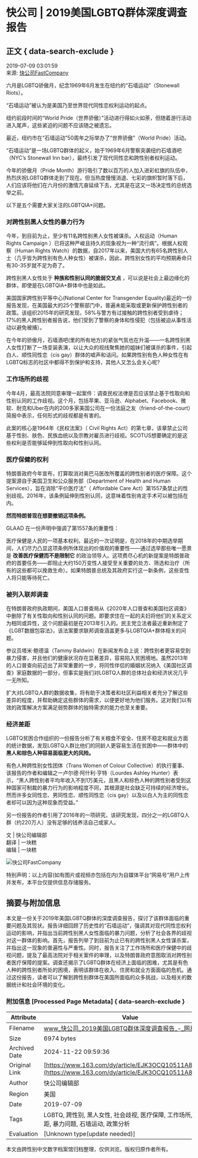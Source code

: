 # 快公司 | 2019美国LGBTQ群体深度调查报告

## 正文 { data-search-exclude }


2019-07-09 03:01:59  
来源: [快公司FastCompany](https://www.163.com/dy/media/T1472180282695.html)  

六月是LGBTQ骄傲月，纪念1969年6月发生在纽约的“石墙运动”（Stonewall Riots）。

“石墙运动”被认为是美国乃至世界现代同性恋权利运动的起点。

纽约前段时间的“World Pride（世界骄傲）”活动进行得如火如荼，但随着游行活动进入尾声，这些紧迫的问题不应该随之被遗忘。

最近，纽约市在“石墙运动”50周年之际举办了“世界骄傲”（World Pride）活动。

“石墙运动”是一场LGBTQ群体的起义，始于1969年6月警察突袭纽约石墙酒吧（NYC’s Stonewall Inn bar），最终引发了现代同性恋和跨性别者权利运动。

今年的骄傲月（Pride Month）游行吸引了数以百万的人加入进彩虹旗的队伍中，热烈庆祝LGBTQ群体走到了现在。但当热度慢慢消退、七彩的旗帜暂时落下后，人们应该将他们在六月份的激情亢奋延续下去，尤其是在这又一场决定性的总统选举之前。

以下是五个需要大家关注的LGBTQIA+问题。

### 对跨性别黑人女性的暴力行为

今年，到目前为止，至少有11名跨性别黑人女性被谋杀。人权运动（Human Rights Campaign ）已将这种严峻且持久的现象视为一种“流行病”。根据人权观察（Human Rights Watch）的数据，自2017年以来，美国大约有65名跨性别人士（几乎皆为跨性别有色人种女性）被谋杀，因此，跨性别女性的平均预期寿命只有30-35岁就不足为奇了。

跨性别黑人女性处于 **种族和性别认同的脆弱交叉点** ，可以说是社会上最边缘化的群体，即使是在LGBTQIA+群体中也是如此。

美国国家跨性别平等中心(National Center for Transgender Equality)最近的一份报告发现，在美国最大的25个警察部门中，普遍未能采取或更新保护跨性别者的政策。该组织2015年的研究发现，58%与警方有过接触的跨性别者受到虐待；17%的黑人跨性别者报告说，他们受到了警察的身体和性侵犯（包括被迫从事性活动以避免被捕）。

在今年的骄傲月，石墙酒吧(里的所有地方)的紧张气氛也在升温——一名跨性别黑人女性打断了一场变装表演，以让大众的视线聚焦她的姐妹们被谋杀的事件，引起白人、顺性同性恋（cis gay）群体的嘘声和诘问。如果跨性别有色人种女性在有LGBTQ标志的社区中都得不到保护和支持，其他人又怎么会关心呢?

### 工作场所的歧视

今年4月，最高法院同意审理一起案件：调查民权法律是否应该禁止基于性取向和性别认同的工作歧视。这个月，包括苹果、亚马逊、Alphabet、Facebook、微软、耐克和Uber在内的200多家美国公司在一份法庭之友（friend-of-the-court）简报中表示，任何形式的歧视都是有害的。

此案的核心是1964年《民权法案》（ Civil Rights Act）的第七章，该章禁止公司基于性别、肤色、民族血统以及宗教对雇员进行歧视。SCOTUS想要确定的是这些权利是否能够延伸到性取向和性别认同。

### 医疗保健的权利

特朗普政府今年宣布，打算取消对奥巴马医改所覆盖的跨性别者的医疗保障。这个提案源自于美国卫生和公众服务部（Department of Health and Human Services），旨在消除“平价医疗法”（ Affordable Care Act）第1557条禁止的性别歧视。2016年，该条例延伸到性别认同，这意味着性别肯定手术可以被包括在内。

**然而特朗普现在想要撤销这项条例。**

GLAAD 在一份声明中强调了第1557条的重要性：

医疗保健是人民的一项基本权利。最近的一次证明是，在2018年的中期选举期间，人们尽力凸显这项条例所体现出的价值观的重要性——通过选举那些唯一愿景是 **改善医疗保健而不是限制它** 的政治领导人。这项费尽心机的新提案是特朗普政府的首要任务——即阻止大约150万变性人接受至关重要的处方、筛选和治疗（所有的这些都可以挽救生命）。如果特朗普总统及其政府实行这一新条例，这些变性人将只能等待死亡。

### 被列入联邦调查

在特朗普政府执政期间，美国人口普查局从《2020年人口普查和美国社区调查》中删除了有关性取向和性别认同的问题。即要求住在一起的夫妇将他们的关系定义为相同或异性，这个问题最初是在2013年引入的。民主党立法者最近重新制定了《LGBT数据包容法》，该法案要求联邦调查涵盖更多与LGBTQIA+群体相关的问题。

参议员塔米·鲍德温（Tammy Baldwin）在新闻发布会上说：跨性别者更容易受到暴力侵害，并且他们的健康状况存在显著差异，容易陷入贫困境地。虽然2013年的人口普查向前迈出了非常重要的一步，将同性伴侣的婚姻状况纳入《美国社区调查》家庭数据的一部分，但事实是我们对LGBTQ人群的总体社会和经济状况几乎一无所知。

扩大对LGBTQ人群的数据收集，将有助于决策者和社区利益相关者充分了解这些差异的程度，并帮助确定这些群体的需求，以便更好地为他们服务。这对我们以有效的政策解决方案满足弱势群体的独特需求的能力也至关重要。

### 经济差距

LGBTQ贫困合作组织的一份报告分析了有关粮食不安全、住房不稳定和就业方面的统计数据，发现LGBTQ人群比他们的同龄人更容易生活在贫困中——群体中的 **黑人和棕色人种容易面临更大的风险。**

有色人种跨性别女性团体（Trans Women of Colour Collective）的执行董事、该报告的作者和编辑之一卢尔德·阿什利·亨特（Lourdes Ashley Hunter）表示，“黑人跨性别者平均年收入不到1万美元，且黑人和棕色人种的跨性别者受到这种国家可制裁的暴力行为的影响程度不同，其根源是社会缺乏可持续的经济增长。然而许多女同性恋、男同性恋、顺性同性恋（cis gay）以及以白人为主的同性恋者却可以因为这种现象而受益。”

另一份报告的作者引用了2016年的一项研究，该研究发现，四分之一的LGBTQ人群（约220万人）没有足够的钱养活自己或家人。

文 | 快公司编辑部  
翻译 | 一块糕  
编辑 | 一块糕  

![快公司FastCompany](https://nimg.ws.126.net/?url=http://dingyue.ws.126.net/8XLO3MfyIJjnCOHbz1sXU01uXLB=aKZDY17xqml32GtLQ1472180282313.jpg&thumbnail=160y160&quality=80&type=jpg)

特别声明：以上内容(如有图片或视频亦包括在内)为自媒体平台“网易号”用户上传并发布，本平台仅提供信息存储服务。

## 摘要与附加信息

<!-- tcd_abstract -->
本文是一份关于2019年美国LGBTQ群体的深度调查报告，探讨了该群体面临的重要问题及其现状。报告详细回顾了历史性的“石墙运动”，强调其对现代同性恋权利运动的影响，并指出当前跨性别黑人女性面临的暴力问题，分析了社会各界的歧视对这一群体的影响。首先，报告列举了到目前为止已有的跨性别黑人女性谋杀案，并指出这一现象的普遍性与严重性。同时，报告关注了工作场所和医疗保健中的歧视问题，提及了最高法院对于相关案件的审理，以及特朗普政府意图取消对跨性别者医疗保障的提案。调查还揭示了LGBTQ群体在经济上面临的困难，尤其是有色人种的跨性别者所处的困境，表明该群体在收入、住房和就业方面面临的危机。通过这份报告，读者可以了解到跨性别群体在美国所面临的众多挑战，以及相关的数据统计和社会环境的变化。
<!-- tcd_abstract_end -->

### 附加信息 [Processed Page Metadata] { data-search-exclude }

| Attribute       | Value                                  |
|-----------------|----------------------------------------|
| Filename        | www_快公司_2019美国LGBTQ群体深度调查报告_-_网易.md                             |
| Size            | 6974 bytes                           |
| Archived Date   | 2024-11-22 09:59:36                             |
| Original Link   | [https://www.163.com/dy/article/EJK3OCQ10511A8QV.html](https://www.163.com/dy/article/EJK3OCQ10511A8QV.html)                       |
| Author          | 快公司编辑部                               |
| Region          | 美国                               |
| Date            | 2019-07-09                                 |
| Tags            | LGBTQ, 跨性别, 黑人女性, 社会歧视, 医疗保障, 工作场所, 经济差距, 暴力问题, 石墙运动, 政策分析                                 |
| Evaluation            | [Unknown type(update needed)]                                 |
<!-- tcd_table_end -->

本文由跨性别中文数字档案馆归档整理，仅供浏览。版权归原作者所有。
